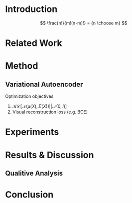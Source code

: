 # Introduction #

$$
\frac{n!}{m!(n-m)!} = {n \choose m}
$$

# Related Work #

# Method #

## Variational Autoencoder ##

Optimization objectives
1. $\mathcal{KL}\lbrack\mathcal{N}(\mu(X), \Sigma(X)) \vert\vert \mathcal{N}(0, I)\rbrack$
2. Visual reconstruction loss (e.g. BCE)
 
# Experiments #

# Results & Discussion #

## Qualitive Analysis ##

# Conclusion #
